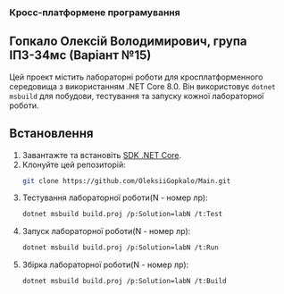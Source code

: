 ### Кросс-платформене програмування

## Гопкало Олексій Володимирович, група ІПЗ-34мс (Варіант №15)

Цей проект містить лабораторні роботи для кросплатформенного середовища з використанням .NET Core 8.0. Він використовує `dotnet msbuild` для побудови, тестування та запуску кожної лабораторної роботи.

## Встановлення

1. Завантажте та встановіть [SDK .NET Core](https://dotnet.microsoft.com/download).
2. Клонуйте цей репозиторій:
   ```bash
   git clone https://github.com/OleksiiGopkalo/Main.git
1. Тестування лабораторної роботи(N - номер лр):
   ```bash
   dotnet msbuild build.proj /p:Solution=labN /t:Test

2. Запуск лабораторної роботи(N - номер лр):
   ```bash
   dotnet msbuild build.proj /p:Solution=labN /t:Run

3. Збірка лабораторної роботи(N - номер лр):
   ```bash
   dotnet msbuild build.proj /p:Solution=labN /t:Build